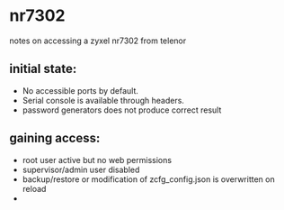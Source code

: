 # nr7302
notes on accessing a zyxel nr7302 from telenor

## initial state:
- No accessible ports by default.
- Serial console is available through headers.
- password generators does not produce correct result

## gaining access:
- root user active but no web permissions
- supervisor/admin user disabled
- backup/restore or modification of zcfg_config.json is overwritten on reload 
-

